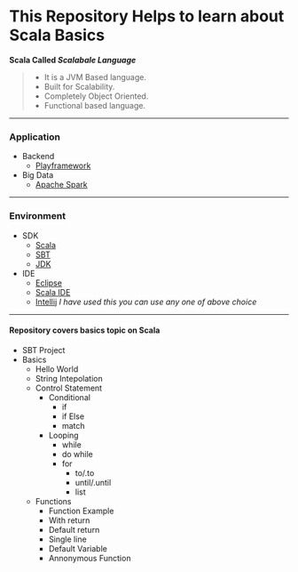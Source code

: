# This Repository Helps to learn about Scala Basics

**Scala Called _Scalabale Language_**

> * It is a JVM Based language.
> * Built for Scalability.
> * Completely Object Oriented.
> * Functional based language.

___

### Application

* Backend
  * [Playframework](https://www.playframework.com/)
* Big Data
  * [Apache Spark](https://spark.apache.org/downloads.html)
___

### Environment

* SDK
  * [Scala](https://www.scala-lang.org/download/)
  * [SBT](https://www.scala-sbt.org/download.html)
  * [JDK](https://www.oracle.com/technetwork/java/javaee/downloads/jdk8-downloads-2133151.html)
* IDE
  * [Eclipse](https://www.eclipse.org/downloads/packages/release/neon/3/eclipse-ide-java-ee-developers)
  * [Scala IDE](http://scala-ide.org/download/sdk.html)
  * [Intellij](https://www.jetbrains.com/idea/download/#section=windows) _I have used this you can use any one of above choice_
  
___

#### Repository covers basics topic on Scala

* SBT Project
* Basics
  * Hello World
  * String Intepolation
  * Control Statement
    * Conditional
      * if
      * if Else
      * match
    * Looping
      * while
      * do while
      * for
        * to/.to
        * until/.until
        * list
  * Functions
    * Function Example
    * With return
    * Default return
    * Single line
    * Default Variable
    * Annonymous Function